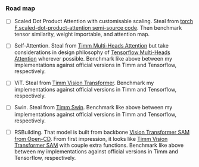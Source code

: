 ### Road map
- [ ] Scaled Dot Product Attention with customisable scaling. Steal from [torch F.scaled-dot-product-attention semi-source code](https://pytorch.org/docs/stable/generated/torch.nn.functional.scaled_dot_product_attention.html#torch.nn.functional.scaled_dot_product_attention). Then benchmark tensor similarity, weight importable, and attention map.
- [ ] Self-Attention. Steal from [Timm Multi-Heads Attention](https://github.com/huggingface/pytorch-image-models/blob/main/timm/models/vision_transformer.py#L58) but take considerations in design philosophy of [Tensorflow Multi-Heads Attention](https://github.com/tensorflow/models/blob/v2.18.0/official/vision/modeling/layers/nn_layers.py#L1286) wherever possible. Benchmark like above between my implementations against official versions in Timm and Tensorflow, respectively.
- [ ] ViT. Steal from [Timm Vision Transformer](https://github.com/huggingface/pytorch-image-models/blob/main/timm/models/vision_transformer.py). Benchmark my implementations against official versions in Timm and Tensorflow, respectively.
- [ ] Swin. Steal from [Timm Swin](https://github.com/huggingface/pytorch-image-models/blob/main/timm/models/swin_transformer.py). Benchmark like above between my implementations against official versions in Timm and Tensorflow, respectively.
- [ ] RSBuilding. That model is built from backbone [Vision Transformer SAM from Open-CD](https://github.com/Meize0729/RSBuilding/blob/main/opencd/models/backbones/vit_sam_normal.py). From first impression, it looks like [Timm Vision Transformer SAM](https://github.com/Meize0729/RSBuilding/blob/main/opencd/models/backbones/vit_sam_normal.py) with couple extra functions. Benchmark like above between my implementations against official versions in Timm and Tensorflow, respectively.

